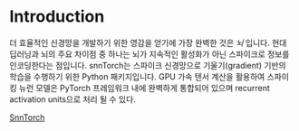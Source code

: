 # Introduction

더 효율적인 신경망을 개발하기 위한 영감을 얻기에 가장 완벽한 것은 *뇌* 입니다. 현대 딥러닝과 뇌의 주요 차이점 중 하나는 뇌가 지속적인 활성화가 아닌 스파이크로 정보를 인코딩한다는 점입니다. snnTorch는 스파이크 신경망으로 기울기(gradient) 기반의 학습을 수행하기 위한 Python 패키지입니다. GPU 가속 텐서 계산을 활용하여 스파이킹 뉴런 모델은 PyTorch 프레임워크 내에 완벽하게 통합되어 있으며 recurrent activation units으로 처리 될 수 있다.

<a href = 'https://snntorch.readthedocs.io/en/latest/'> SnnTorch </a>
